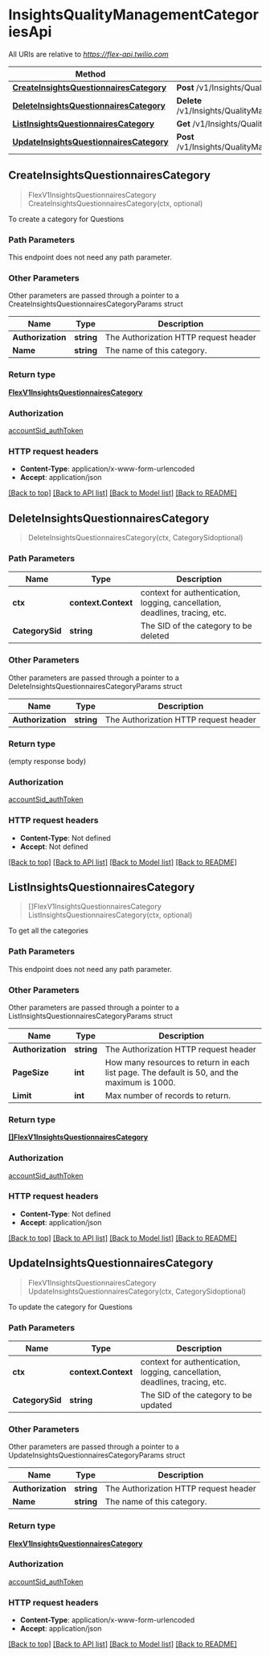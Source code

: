 # InsightsQualityManagementCategoriesApi

All URIs are relative to *https://flex-api.twilio.com*

Method | HTTP request | Description
------------- | ------------- | -------------
[**CreateInsightsQuestionnairesCategory**](InsightsQualityManagementCategoriesApi.md#CreateInsightsQuestionnairesCategory) | **Post** /v1/Insights/QualityManagement/Categories | 
[**DeleteInsightsQuestionnairesCategory**](InsightsQualityManagementCategoriesApi.md#DeleteInsightsQuestionnairesCategory) | **Delete** /v1/Insights/QualityManagement/Categories/{CategorySid} | 
[**ListInsightsQuestionnairesCategory**](InsightsQualityManagementCategoriesApi.md#ListInsightsQuestionnairesCategory) | **Get** /v1/Insights/QualityManagement/Categories | 
[**UpdateInsightsQuestionnairesCategory**](InsightsQualityManagementCategoriesApi.md#UpdateInsightsQuestionnairesCategory) | **Post** /v1/Insights/QualityManagement/Categories/{CategorySid} | 



## CreateInsightsQuestionnairesCategory

> FlexV1InsightsQuestionnairesCategory CreateInsightsQuestionnairesCategory(ctx, optional)



To create a category for Questions

### Path Parameters

This endpoint does not need any path parameter.

### Other Parameters

Other parameters are passed through a pointer to a CreateInsightsQuestionnairesCategoryParams struct


Name | Type | Description
------------- | ------------- | -------------
**Authorization** | **string** | The Authorization HTTP request header
**Name** | **string** | The name of this category.

### Return type

[**FlexV1InsightsQuestionnairesCategory**](FlexV1InsightsQuestionnairesCategory.md)

### Authorization

[accountSid_authToken](../README.md#accountSid_authToken)

### HTTP request headers

- **Content-Type**: application/x-www-form-urlencoded
- **Accept**: application/json

[[Back to top]](#) [[Back to API list]](../README.md#documentation-for-api-endpoints)
[[Back to Model list]](../README.md#documentation-for-models)
[[Back to README]](../README.md)


## DeleteInsightsQuestionnairesCategory

> DeleteInsightsQuestionnairesCategory(ctx, CategorySidoptional)





### Path Parameters


Name | Type | Description
------------- | ------------- | -------------
**ctx** | **context.Context** | context for authentication, logging, cancellation, deadlines, tracing, etc.
**CategorySid** | **string** | The SID of the category to be deleted

### Other Parameters

Other parameters are passed through a pointer to a DeleteInsightsQuestionnairesCategoryParams struct


Name | Type | Description
------------- | ------------- | -------------
**Authorization** | **string** | The Authorization HTTP request header

### Return type

 (empty response body)

### Authorization

[accountSid_authToken](../README.md#accountSid_authToken)

### HTTP request headers

- **Content-Type**: Not defined
- **Accept**: Not defined

[[Back to top]](#) [[Back to API list]](../README.md#documentation-for-api-endpoints)
[[Back to Model list]](../README.md#documentation-for-models)
[[Back to README]](../README.md)


## ListInsightsQuestionnairesCategory

> []FlexV1InsightsQuestionnairesCategory ListInsightsQuestionnairesCategory(ctx, optional)



To get all the categories

### Path Parameters

This endpoint does not need any path parameter.

### Other Parameters

Other parameters are passed through a pointer to a ListInsightsQuestionnairesCategoryParams struct


Name | Type | Description
------------- | ------------- | -------------
**Authorization** | **string** | The Authorization HTTP request header
**PageSize** | **int** | How many resources to return in each list page. The default is 50, and the maximum is 1000.
**Limit** | **int** | Max number of records to return.

### Return type

[**[]FlexV1InsightsQuestionnairesCategory**](FlexV1InsightsQuestionnairesCategory.md)

### Authorization

[accountSid_authToken](../README.md#accountSid_authToken)

### HTTP request headers

- **Content-Type**: Not defined
- **Accept**: application/json

[[Back to top]](#) [[Back to API list]](../README.md#documentation-for-api-endpoints)
[[Back to Model list]](../README.md#documentation-for-models)
[[Back to README]](../README.md)


## UpdateInsightsQuestionnairesCategory

> FlexV1InsightsQuestionnairesCategory UpdateInsightsQuestionnairesCategory(ctx, CategorySidoptional)



To update the category for Questions

### Path Parameters


Name | Type | Description
------------- | ------------- | -------------
**ctx** | **context.Context** | context for authentication, logging, cancellation, deadlines, tracing, etc.
**CategorySid** | **string** | The SID of the category to be updated

### Other Parameters

Other parameters are passed through a pointer to a UpdateInsightsQuestionnairesCategoryParams struct


Name | Type | Description
------------- | ------------- | -------------
**Authorization** | **string** | The Authorization HTTP request header
**Name** | **string** | The name of this category.

### Return type

[**FlexV1InsightsQuestionnairesCategory**](FlexV1InsightsQuestionnairesCategory.md)

### Authorization

[accountSid_authToken](../README.md#accountSid_authToken)

### HTTP request headers

- **Content-Type**: application/x-www-form-urlencoded
- **Accept**: application/json

[[Back to top]](#) [[Back to API list]](../README.md#documentation-for-api-endpoints)
[[Back to Model list]](../README.md#documentation-for-models)
[[Back to README]](../README.md)

